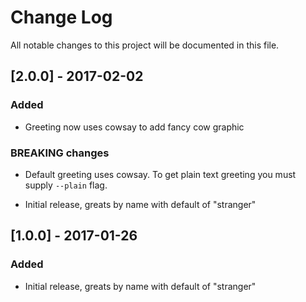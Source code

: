 # Change Log
All notable changes to this project will be documented in this file.

## [2.0.0] - 2017-02-02
### Added
- Greeting now uses cowsay to add fancy cow graphic

### BREAKING changes
- Default greeting uses cowsay. To get plain text greeting you must
supply `--plain` flag.

- Initial release, greats by name with default of "stranger"

## [1.0.0] - 2017-01-26
### Added
- Initial release, greats by name with default of "stranger"